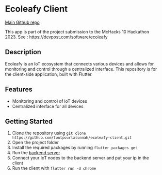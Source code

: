# Ecoleafy Client

[Main Github repo](https://github.com/toutpourlasunnah/ecoleafy-hubserver)

This app is part of the project submission to the McHacks 10 Hackathon 2023. See : https://devpost.com/software/ecoleafy

## Description

Ecoleafy is an IoT ecosystem that connects various devices and allows for monitoring and control through a centralized interface. This repository is for the client-side application, built with Flutter.

## Features

- Monitoring and control of IoT devices
- Centralized interface for all devices

## Getting Started

1. Clone the repository using `git clone https://github.com/toutpourlasunnah/ecoleafy-client.git`
2. Open the project folder
3. Install the required packages by running `flutter packages get`
4. Run the [backend server](https://github.com/toutpourlasunnah/ecoleafy-hubserver)
5. Connect your IoT nodes to the backend server and put your ip in the client
6. Run the client with `flutter run -d chrome`
